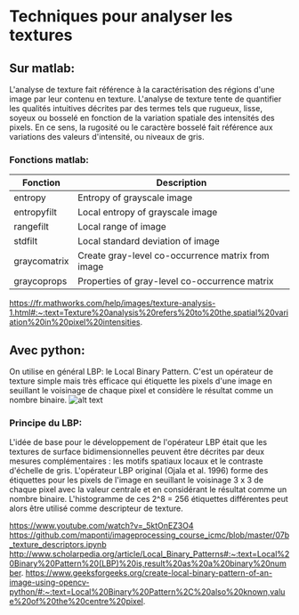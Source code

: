 # Techniques pour analyser les textures
## Sur matlab:
L'analyse de texture fait référence à la caractérisation des régions d'une image par leur contenu en texture. L'analyse de texture tente de quantifier les qualités intuitives décrites par des termes tels que rugueux, lisse, soyeux ou bosselé en fonction de la variation spatiale des intensités des pixels. En ce sens, la rugosité ou le caractère bosselé fait référence aux variations des valeurs d'intensité, ou niveaux de gris.

### Fonctions matlab:
| Fonction     | Description                                       |
|--------------|---------------------------------------------------|
| entropy      | Entropy of grayscale image                        |
| entropyfilt  | Local entropy of grayscale image                  |
| rangefilt    | Local range of image                              |
| stdfilt      | Local standard deviation of image                 |
| graycomatrix | Create gray-level co-occurrence matrix from image |
| graycoprops  | Properties of gray-level co-occurrence matrix     |


https://fr.mathworks.com/help/images/texture-analysis-1.html#:~:text=Texture%20analysis%20refers%20to%20the,spatial%20variation%20in%20pixel%20intensities.

## Avec python:
On utilise en général LBP: le Local Binary Pattern. C'est un opérateur de texture simple mais très efficace qui étiquette les pixels d'une image en seuillant le voisinage de chaque pixel et considère le résultat comme un nombre binaire.
![alt text](http://www.scholarpedia.org/w/images/thumb/7/77/LBP.jpg/400px-LBP.jpg)
### Principe du LBP:
L'idée de base pour le développement de l'opérateur LBP était que les textures de surface bidimensionnelles peuvent être décrites par deux mesures complémentaires : les motifs spatiaux locaux et le contraste d'échelle de gris. L'opérateur LBP original (Ojala et al. 1996) forme des étiquettes pour les pixels de l'image en seuillant le voisinage 3 x 3 de chaque pixel avec la valeur centrale et en considérant le résultat comme un nombre binaire. L'histogramme de ces 2^8 = 256 étiquettes différentes peut alors être utilisé comme descripteur de texture. 


https://www.youtube.com/watch?v=_5ktOnEZ3O4
https://github.com/maponti/imageprocessing_course_icmc/blob/master/07b_texture_descriptors.ipynb
http://www.scholarpedia.org/article/Local_Binary_Patterns#:~:text=Local%20Binary%20Pattern%20(LBP)%20is,result%20as%20a%20binary%20number.
https://www.geeksforgeeks.org/create-local-binary-pattern-of-an-image-using-opencv-python/#:~:text=Local%20Binary%20Pattern%2C%20also%20known,value%20of%20the%20centre%20pixel.
